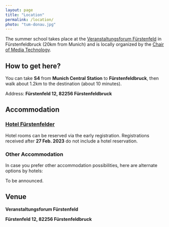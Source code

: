 ```yaml
---
layout: page
title: "Location"
permalink: /location/
photo: "tum-donau.jpg"
---
```

The summer school takes place at the [Veranstaltungsforum Fürstenfeld](https://www.fuerstenfeld.de) in Fürstenfeldbruck (20km from Munich) and is locally organized by the [Chair of Media Technology](https://www.ce.cit.tum.de/en/lmt/).


## How to get here?
You can take **S4** from **Munich Central Station** to **Fürstenfeldbruck**, then walk about 1.2km to the destination (about 10 minutes).

<!-- Ilmenau can be easily reached with Deutsche Bahn via ICE stop in Erfurt. 
There are hourly trains going from Ilmenau to Erfurt and vice versa. 
The Summer School will take place at the Hans-Stamm-Campus location of TU Ilmenau.  -->

Address: **Fürstenfeld 12, 82256 Fürstenfeldbruck** 

<!-- <iframe width="425" height="350" frameborder="0" scrolling="no" marginheight="0" marginwidth="0" src="https://www.openstreetmap.org/export/embed.html?bbox=10.93641221523285%2C50.6802634818807%2C10.94089150428772%2C50.68182536509523&amp;layer=mapnik&amp;marker=50.681043580212666%2C10.938651859760284" style="border: 1px solid black"></iframe><br/><small><a href="https://www.openstreetmap.org/?mlat=50.68104&amp;mlon=10.93865#map=19/50.68104/10.93865">show map</a></small>

 -->
<!-- Demos will be in other places near Medialab II. -->

## Accommodation

### [Hotel Fürstenfelder](https://www.fuerstenfelder.com/)

Hotel rooms can be reserved via the early registration. Registrations received after **27 Feb. 2023** do not include a hotel reservation.

<!-- The traditional [Hotel Tanne](https://www.hotel-tanne-thueringen.de/), which exists since 1898, is centrally located in the Goethe and university city of Ilmenau. 
Several rooms has been reserved for the workshop period:

* Standard Single Room (per night, incl. breakfast & taxes) 80.00 €
* Standard Double Room (per night, incl. breakfast & taxes) 105.00 €

In order to arrange your stay, please reserve your room with the keyword "SVCP 2022" until **20th June, 2022** with the hotel: 

* info@hotel-tanne-thueringen.de
* Phone: +49 3677 6590

All booking requests are handled by the hotel on a first come first served basis. -->


### Other Accommodation
In case you prefer other accommodation possibilities, here are alternate options by hotels:
 
To be announced.


<!-- * [Hotel Mara](https://www.mara-hotel.de/)
* [Hotels and Guest Houses](https://www.ilmenau.de/en/tourism/food-and-book/overnight-stay/hotels-and-guest-houses/)
* [Apartments in Ilmenau](https://www.ilmenau.de/en/tourism/food-and-book/overnight-stay/apartments/)
* [Bed and Breakfast](https://www.ilmenau.de/en/tourism/food-and-book/overnight-stay/bed-and-breakfast/)
* Short-term rentals via [student dormitory](https://www.stw-thueringen.de/en/housing/short-term-rentals.html)
* Airbnb

You are also welcome to contact the tourist office of Ilmenau: stadtinfo@ilmenau.de -->


## Venue
**Veranstaltungsforum Fürstenfeld**

**Fürstenfeld 12, 82256 Fürstenfeldbruck** 
<!-- 
### Technische Universität Ilmenau
TU Ilmenau is a German public research university. 
It was founded in 1894 as a private educational institution named Thüringisches Technikum Ilmenau, later Engineering School. 
Technische Universität Ilmenau has a total of 5 academic departments (faculties) and about 5,200 students. 

_Text taken and translated from the German and English Wikipedia articles about TU Ilmenau._

* Watch our [TU Ilmenau image film](https://www.youtube.com/watch?time_continue=2&v=UIDUHVZVIgA).



### The City of Ilmenau
A nursery rhyme describes the city that way:

    "In Ilmenau, da ist der Himmel blau,
    da tanzt der Ziegenbock mit seiner Frau."

    "In Ilmenau, the sky is blue,
    the billy goat dances with his wife"

Probably this is supposed to indicate a föhn-like weather phenomenon, which makes the sky above Ilmenau appear remarkably often blue. 
But find out for yourself here :-)

The Goethe and university town, formerly a mountain and bathing town, is famous for its charming scenic location on the northern edge of the Thuringian Forest in the upper Ilm valley.
The town lies between 475 and 580 m above sea level in the UNESCO Biosphere Reserve Thuringian Forest and Thuringian Basin. 
The highest peak is the local mountain Kickelhahn with 861 m.

_Text taken and translated from the [City of Ilmenau Website](https://www.ilmenau.de/de/unsere-stadt/stadt-und-ortsteilinfos/geschichte/)_

* Image film City of Ilmenau: [at Youtube](https://www.youtube.com/watch?v=SnPiFXx1NIo&feature=youtu.be)
* See also at [Wikipedia](https://en.wikipedia.org/wiki/Ilmenau) -->
